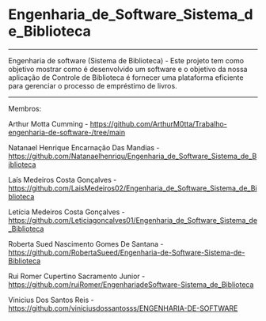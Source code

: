 # Engenharia_de_Software_Sistema_de_Biblioteca

***
Engenharia de software (Sistema de Biblioteca) - Este projeto tem como objetivo mostrar como é desenvolvido um software e o objetivo da nossa aplicação de Controle de Biblioteca é fornecer uma plataforma eficiente para gerenciar o processo de empréstimo de livros.

***

Membros:

Arthur Motta Cumming - https://github.com/ArthurM0tta/Trabalho-engenharia-de-software-/tree/main

Natanael Henrique Encarnação Das Mandias - https://github.com/Natanaelhenriqu/Engenharia_de_Software_Sistema_de_Biblioteca

Laís Medeiros Costa Gonçalves - https://github.com/LaisMedeiros02/Engenharia_de_Software_Sistema_de_Biblioteca

Letícia Medeiros Costa Gonçalves - https://github.com/Leticiagoncalves01/Engenharia_de_Software_Sistema_de_Biblioteca

Roberta Sued Nascimento Gomes De Santana - https://github.com/RobertaSueed/Engenharia-de-Software-Sistema-de-Biblioteca

Rui Romer Cupertino Sacramento Junior - https://github.com/ruiRomer/EngenhariadeSoftware-Sistema_de_Biblioteca

Vinicius Dos Santos Reis - https://github.com/viniciusdossantosss/ENGENHARIA-DE-SOFTWARE
